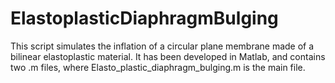 # ElastoplasticDiaphragmBulging

This script simulates the inflation of a circular plane membrane made of a bilinear elastoplastic material. It has been developed in Matlab, and contains two .m files, where Elasto_plastic_diaphragm_bulging.m is the main file.
